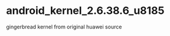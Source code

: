 android_kernel_2.6.38.6_u8185
=============================

gingerbread kernel from original huawei source